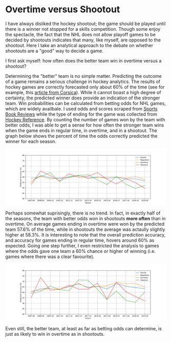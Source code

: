 # Overtime versus Shootout

 I have always disliked the hockey shootout; the game should be played until there is a winner not stopped for a skills competition. Though some enjoy the spectacle, the fact that the NHL does not allow playoff games to be decided by shootouts indicates that many, like myself, are opposed to the shootout. Here I take an analytical approach to the debate on whether shootouts are a "good" way to decide a game.

 I first ask myself: how often does the better team win in overtime versus a shootout?

 Determining the "better" team is no simple matter. Predicting the outcome of a game remains a serious challenge in hockey analytics. The results of hockey games are correctly forecasted only about 60% of the time (see for example, this [article from Corsica](https://www.corsicahockey.com/corsica-predictions-explained)). While it cannot boast a high degree of certainty, the predicted winner does provide an indication of the stronger team. Win probabilities can be calculated from betting odds for NHL games, which are widely availbale. I used odds and scores scraped from [Sports Book Reviews](https://www.sportsbookreviewsonline.com/scoresoddsarchives/nhl/nhloddsarchives.htm) while the type of ending for the game was collected from [Hockey Reference](https://www.hockey-reference.com/leagues/NHL_2020_games.html). By counting the number of games won by the team with better odds, I was able to get a sense for how often the stronger team wins when the game ends in regular time, in overtime, and in a shootout. The graph below shows the percent of time the odds correctly predicted the winner for each season.

 ![Prediction Accuracy Plot](PredAccGraph.png) 

 Perhaps somewhat suprisingly, there is no trend. In fact, in exactly half of the seasons, the team with better odds won in shootouts **more often** than in overtime. On average games ending in overtime were won by the predicted team 57.6% of the time, while in shootouts the average was actaully slightly higher at 58.3%. It is interesting to note that the overall prediction accuracy, and accuracy for games ending in regular time, hovers around 60% as expected. Going one step further, I even restricted the analysis to games where the odds gave one team a 60% chance or higher of winning (i.e. games where there was a clear favourite).

 ![Prediction Accuracy Plot](PredAccGraph2.png) 

 Even still, the better team, at least as far as betting odds can determine, is just as likely to win in overtime as in shootouts.


